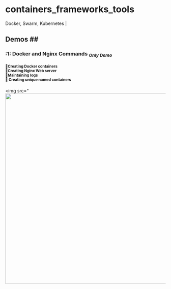 # containers_frameworks_tools
 Docker, Swarm, Kubernetes
  |





## Demos ##   <!-- <img src="" width="600"> -->

### :1: Docker and Nginx Commands  <sub>*_Only Demo_*</sub> ###
#### <sup>🔹Creating Docker containers </br> 🔹Creating Nginx Web server </br>🔹Maintaining logs </br> 🔹 Creating unique named containers </sup> ####
<img src="<img src="https://user-images.githubusercontent.com/95829904/193871847-71fc1c5f-4dec-49eb-923e-c27caee6afcf.gif" width="600">

